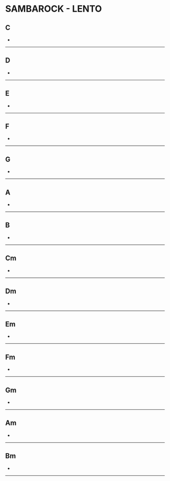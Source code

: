 # SAMBAROCK - LENTO

## C

*


---

## D

*

---

## E

*

---


## F

*

---

## G

*

---

## A

*

---

## B

*

---

## Cm

*


---

## Dm

*

---

## Em

*

---


## Fm

*

---

## Gm

*

---

## Am

*

---

## Bm

*

---
